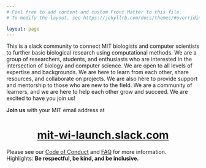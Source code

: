 ```yaml
---
# Feel free to add content and custom Front Matter to this file.
# To modify the layout, see https://jekyllrb.com/docs/themes/#overriding-theme-defaults

layout: page
---
```


This is a slack community to connect MIT biologists and computer scientists to further basic biological research using computational methods. We are a group of researchers, students, and enthusiasts who are interested in the intersection of biology and computer science. We are open to all levels of expertise and backgrounds. We are here to learn from each other, share resources, and collaborate on projects. We are also here to provide support and mentorship to those who are new to the field. We are a community of learners, and we are here to help each other grow and succeed. We are excited to have you join us!


**Join us** with your MIT email address at  
<center><h1>
<a href="https://mit-wi-launch.slack.com">mit-wi-launch.slack.com</a>
</h1></center>


Please see our [Code of Conduct](/code_of_conduct) and [FAQ](/faq) for more information.  
Highlights: **Be respectful, be kind, and be inclusive.**
